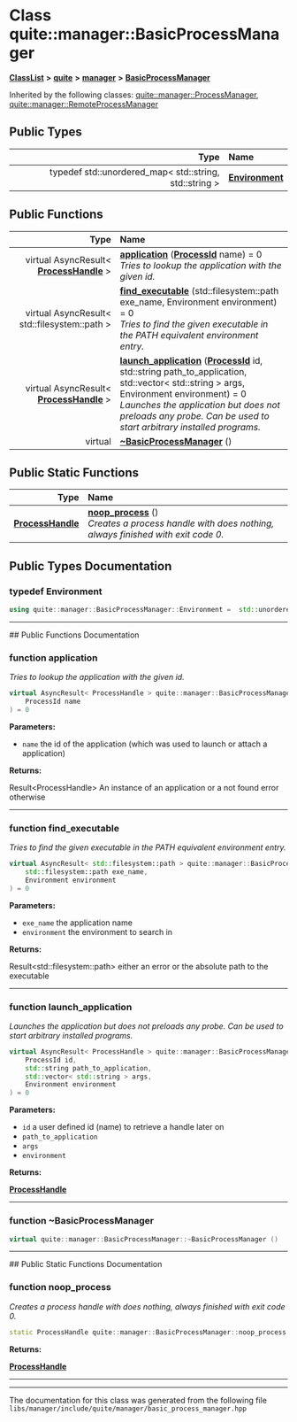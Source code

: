 

# Class quite::manager::BasicProcessManager



[**ClassList**](annotated.md) **>** [**quite**](namespacequite.md) **>** [**manager**](namespacequite_1_1manager.md) **>** [**BasicProcessManager**](classquite_1_1manager_1_1BasicProcessManager.md)










Inherited by the following classes: [quite::manager::ProcessManager](classquite_1_1manager_1_1ProcessManager.md),  [quite::manager::RemoteProcessManager](classquite_1_1manager_1_1RemoteProcessManager.md)












## Public Types

| Type | Name |
| ---: | :--- |
| typedef std::unordered\_map&lt; std::string, std::string &gt; | [**Environment**](#typedef-environment)  <br> |




















## Public Functions

| Type | Name |
| ---: | :--- |
| virtual AsyncResult&lt; [**ProcessHandle**](classquite_1_1manager_1_1ProcessHandle.md) &gt; | [**application**](#function-application) ([**ProcessId**](structquite_1_1manager_1_1ProcessId.md) name) = 0<br>_Tries to lookup the application with the given id._  |
| virtual AsyncResult&lt; std::filesystem::path &gt; | [**find\_executable**](#function-find_executable) (std::filesystem::path exe\_name, Environment environment) = 0<br>_Tries to find the given executable in the PATH equivalent environment entry._  |
| virtual AsyncResult&lt; [**ProcessHandle**](classquite_1_1manager_1_1ProcessHandle.md) &gt; | [**launch\_application**](#function-launch_application) ([**ProcessId**](structquite_1_1manager_1_1ProcessId.md) id, std::string path\_to\_application, std::vector&lt; std::string &gt; args, Environment environment) = 0<br>_Launches the application but does not preloads any probe. Can be used to start arbitrary installed programs._  |
| virtual  | [**~BasicProcessManager**](#function-basicprocessmanager) () <br> |


## Public Static Functions

| Type | Name |
| ---: | :--- |
|  [**ProcessHandle**](classquite_1_1manager_1_1ProcessHandle.md) | [**noop\_process**](#function-noop_process) () <br>_Creates a process handle with does nothing, always finished with exit code 0._  |


























## Public Types Documentation




### typedef Environment 

```C++
using quite::manager::BasicProcessManager::Environment =  std::unordered_map<std::string, std::string>;
```




<hr>
## Public Functions Documentation




### function application 

_Tries to lookup the application with the given id._ 
```C++
virtual AsyncResult< ProcessHandle > quite::manager::BasicProcessManager::application (
    ProcessId name
) = 0
```





**Parameters:**


* `name` the id of the application (which was used to launch or attach a application) 



**Returns:**

Result&lt;ProcessHandle&gt; An instance of an application or a not found error otherwise 





        

<hr>



### function find\_executable 

_Tries to find the given executable in the PATH equivalent environment entry._ 
```C++
virtual AsyncResult< std::filesystem::path > quite::manager::BasicProcessManager::find_executable (
    std::filesystem::path exe_name,
    Environment environment
) = 0
```





**Parameters:**


* `exe_name` the application name 
* `environment` the environment to search in 



**Returns:**

Result&lt;std::filesystem::path&gt; either an error or the absolute path to the executable 





        

<hr>



### function launch\_application 

_Launches the application but does not preloads any probe. Can be used to start arbitrary installed programs._ 
```C++
virtual AsyncResult< ProcessHandle > quite::manager::BasicProcessManager::launch_application (
    ProcessId id,
    std::string path_to_application,
    std::vector< std::string > args,
    Environment environment
) = 0
```





**Parameters:**


* `id` a user defined id (name) to retrieve a handle later on 
* `path_to_application` 
* `args` 
* `environment` 



**Returns:**

[**ProcessHandle**](classquite_1_1manager_1_1ProcessHandle.md) 





        

<hr>



### function ~BasicProcessManager 

```C++
virtual quite::manager::BasicProcessManager::~BasicProcessManager () 
```




<hr>
## Public Static Functions Documentation




### function noop\_process 

_Creates a process handle with does nothing, always finished with exit code 0._ 
```C++
static ProcessHandle quite::manager::BasicProcessManager::noop_process () 
```





**Returns:**

[**ProcessHandle**](classquite_1_1manager_1_1ProcessHandle.md) 





        

<hr>

------------------------------
The documentation for this class was generated from the following file `libs/manager/include/quite/manager/basic_process_manager.hpp`

